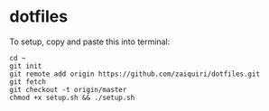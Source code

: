 # dotfiles

To setup, copy and paste this into terminal:
```
cd ~
git init
git remote add origin https://github.com/zaiquiri/dotfiles.git
git fetch
git checkout -t origin/master
chmod +x setup.sh && ./setup.sh
```
